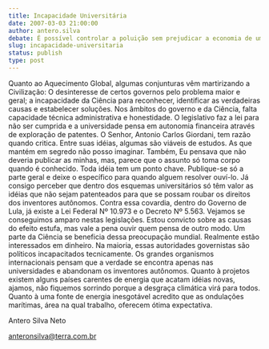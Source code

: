 ```yaml
---
title: Incapacidade Universitária
date: 2007-03-03 21:00:00
author: antero.silva
debate: É possível controlar a poluição sem prejudicar a economia de um país?
slug: incapacidade-universitaria
status: publish 
type: post
---
```


Quanto ao Aquecimento Global, algumas conjunturas vêm martirizando a Civilização: O desinteresse de certos governos pelo problema maior e geral; a incapacidade da Ciência para reconhecer, identificar as verdadeiras causas e estabelecer soluções. Nos âmbitos do governo e da Ciência, falta capacidade técnica administrativa e honestidade. O legislativo faz a lei para não ser cumprida e a universidade pensa em autonomia financeira através de exploração de patentes. O Senhor, Antonio Carlos Giordani, tem razão quando critica. Entre suas idéias, algumas são viáveis de estudos. As que mantém em segredo não posso imaginar. Também, Eu pensava que não deveria publicar as minhas, mas, parece que o assunto só toma corpo quando é conhecido. Toda idéia tem um ponto chave. Publique-se só a parte geral e deixe o específico para quando alguem resolver ouví-lo. Já consigo perceber que dentro dos esquemas universitários só têm valor as idéias que não sejam patenteados para que se possam roubar os direitos dos inventores autônomos. Contra essa covardia, dentro do Governo de Lula, já existe a Lei Federal Nº 10.973 e o Decreto Nº 5.563. Vejamos se conseguimos amparo nestas legislações. Estou convicto sobre as causas do efeito estufa, mas vale a pena ouvir quem pensa de outro modo. Um parte da Ciência se beneficia dessa preocupação mundial. Realmente estão interessados em dinheiro. Na maioria, essas autoridades governistas são políticos incapacitados tecnicamente. Os grandes organismos internacionais pensam que a verdade se encontra apenas nas universidades e abandonam os inventores autônomos. Quanto à projetos existem alguns países carentes de energia que acatam idéias novas, ajamos, não fiquemos sorrindo porque a desgraça climática virá para todos. Quanto à uma fonte de energia inesgotável acredito que as ondulações marítimas, área na qual trabalho, oferecem ótima expectativa.  

Antero Silva Neto  

anteronsilva@terra.com.br
